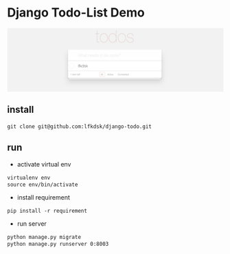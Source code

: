 # Django Todo-List Demo

<img src="todolist.png" align="center"/>

## install

``` shell
git clone git@github.com:lfkdsk/django-todo.git
```

## run

* activate virtual env

``` shell
virtualenv env
source env/bin/activate
```

* install requirement

``` shell
pip install -r requirement
```

* run server

``` shell
python manage.py migrate
python manage.py runserver 0:8003
```

